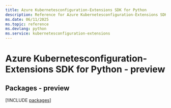 ```yaml
---
title: Azure Kubernetesconfiguration-Extensions SDK for Python
description: Reference for Azure Kubernetesconfiguration-Extensions SDK for Python
ms.date: 06/11/2025
ms.topic: reference
ms.devlang: python
ms.service: kubernetesconfiguration-extensions
---
```

# Azure Kubernetesconfiguration-Extensions SDK for Python - preview
## Packages - preview
[!INCLUDE [packages](kubernetesconfiguration-extensions-index.md)]